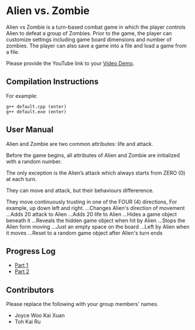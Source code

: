 # Alien vs. Zombie

Alien vs Zombie is a turn-based combat game in which the player controls Alien to defeat a group of Zombies. Prior to the game, the player can customize settings including game board dimensions and number of zombies. The player can also save a game into a file and load a game from a file.


Please provide the YouTube link to your [Video Demo](https://youtu.be/wrtVAgTBEBw).

## Compilation Instructions


For example:

```
g++ default.cpp (enter)
g++ default.exe (enter)
```

## User Manual

Alien and Zombie are two common attributes: life and attack.

Before the game begins, all attributes of Alien and Zombie are initialized with a random number. 

The only exception is the Alien’s attack which always starts from ZERO (0) at each turn.

They can move and attack, but their behaviours differerence. 

They move continuously trusting in one of the FOUR (4) directions,
For example, up down left and right.
...Changes Alien's direction of movement
...Adds 20 attack to Alien
...Adds 20 life to Alien
...Hides a game object beneath it
...Reveals the hidden game object when hit by Alien
...Stops the Alien form moving
...Just an empty space on the board
...Left by Alien when it moves
...Reset to a random game object after Alien's turn ends


## Progress Log

- [Part 1](PART1.md)
- [Part 2](PART2.md)

## Contributors

Please replace the following with your group members' names. 

- Joyce Woo Kai Xuan
- Toh Kai Ru


